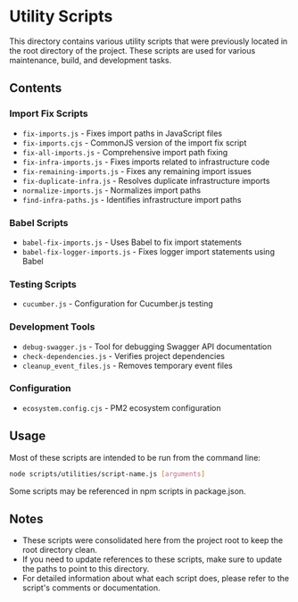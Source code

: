 # Utility Scripts

This directory contains various utility scripts that were previously located in the root directory of the project. These scripts are used for various maintenance, build, and development tasks.

## Contents

### Import Fix Scripts
- `fix-imports.js` - Fixes import paths in JavaScript files
- `fix-imports.cjs` - CommonJS version of the import fix script
- `fix-all-imports.js` - Comprehensive import path fixing
- `fix-infra-imports.js` - Fixes imports related to infrastructure code
- `fix-remaining-imports.js` - Fixes any remaining import issues
- `fix-duplicate-infra.js` - Resolves duplicate infrastructure imports
- `normalize-imports.js` - Normalizes import paths
- `find-infra-paths.js` - Identifies infrastructure import paths

### Babel Scripts
- `babel-fix-imports.js` - Uses Babel to fix import statements
- `babel-fix-logger-imports.js` - Fixes logger import statements using Babel

### Testing Scripts
- `cucumber.js` - Configuration for Cucumber.js testing

### Development Tools
- `debug-swagger.js` - Tool for debugging Swagger API documentation
- `check-dependencies.js` - Verifies project dependencies
- `cleanup_event_files.js` - Removes temporary event files

### Configuration
- `ecosystem.config.cjs` - PM2 ecosystem configuration

## Usage

Most of these scripts are intended to be run from the command line:

```bash
node scripts/utilities/script-name.js [arguments]
```

Some scripts may be referenced in npm scripts in package.json.

## Notes

- These scripts were consolidated here from the project root to keep the root directory clean.
- If you need to update references to these scripts, make sure to update the paths to point to this directory.
- For detailed information about what each script does, please refer to the script's comments or documentation. 